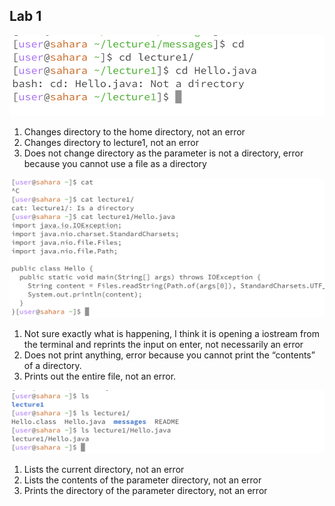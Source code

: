 ## Lab 1

![Image 1](assets/Lab1-1.png)
1) Changes directory to the home directory, not an error
2) Changes directory to lecture1, not an error
3) Does not change directory as the parameter is not a directory, error because you cannot use a file as a directory

![Image 2](assets/Lab1-2.png)
1) Not sure exactly what is happening, I think it is opening a iostream from the terminal and reprints the input on enter, not necessarily an error
2) Does not print anything, error because you cannot print the “contents” of a directory.
3) Prints out the entire file, not an error.

![Image 3](assets/Lab1-3.png)
1) Lists the current directory, not an error
2) Lists the contents of the parameter directory, not an error
3) Prints the directory of the parameter directory, not an error
